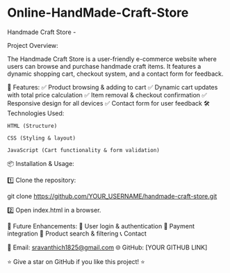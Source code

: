 # Online-HandMade-Craft-Store 
Handmade Craft Store -

Project Overview:

The Handmade Craft Store is a user-friendly e-commerce website where users can browse and purchase handmade craft items. It features a dynamic shopping cart, checkout system, and a contact form for feedback.

🚀 Features:
✅ Product browsing & adding to cart
✅ Dynamic cart updates with total price calculation
✅ Item removal & checkout confirmation
✅ Responsive design for all devices
✅ Contact form for user feedback
🛠️ Technologies Used:

    HTML (Structure)

    CSS (Styling & layout)

    JavaScript (Cart functionality & form validation)

📦 Installation & Usage:

1️⃣ Clone the repository:

git clone https://github.com/YOUR_USERNAME/handmade-craft-store.git

2️⃣ Open index.html in a browser.

🎯 Future Enhancements:
🔹 User login & authentication
🔹 Payment integration
🔹 Product search & filtering
📞 Contact 

📧 Email: sravanthich1825@gmail.com
🌐 GitHub: [YOUR GITHUB LINK]

⭐ Give a star on GitHub if you like this project! ⭐

